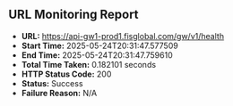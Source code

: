 ## URL Monitoring Report

- **URL:** https://api-gw1-prod1.fisglobal.com/gw/v1/health
- **Start Time:** 2025-05-24T20:31:47.577509
- **End Time:** 2025-05-24T20:31:47.759610
- **Total Time Taken:** 0.182101 seconds
- **HTTP Status Code:** 200
- **Status:** Success
- **Failure Reason:** N/A
